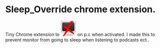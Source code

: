 # Sleep_Override chrome extension.
Tiny Chrome extension to ![disable sleep](/Sleep_Override/icon/sleep_disabled.png?raw=true "Optional Title") on p.c when activated.
I made this to prevent monitor from going to sleep when listening to podcasts ect..

